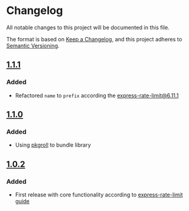 # Changelog

All notable changes to this project will be documented in this file.

The format is based on [Keep a Changelog](https://keepachangelog.com/en/1.0.0/),
and this project adheres to
[Semantic Versioning](https://semver.org/spec/v2.0.0.html).

## [1.1.1](https://github.com/adrianprelipcean/express-rate-limit-postgresql/releases/tag/v1.1.1)

### Added

- Refactored `name` to `prefix` according the
  [express-rate-limit@6.11.1](https://github.com/express-rate-limit/express-rate-limit/releases/tag/v6.11.1)

## [1.1.0](https://github.com/adrianprelipcean/express-rate-limit-postgresql/releases/tag/v1.1.0)

### Added

- Using [pkgroll](https://github.com/privatenumber/pkgroll) to bundle library

## [1.0.2](https://github.com/adrianprelipcean/express-rate-limit-postgresql/releases/tag/v1.0.2)

### Added

- First release with core functionality according to
  [express-rate-limit guide](https://github.com/express-rate-limit/express-rate-limit/wiki/Creating-Your-Own-Store)

